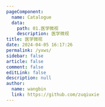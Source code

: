 ```yaml
---
pageComponent: 
  name: Catalogue
  data: 
    path: 01.医学微视
    description: 医学微视
title: 医学微视
date: 2024-04-05 16:17:26
permalink: /yxws/
sidebar: false
article: false
comment: false
editLink: false
description: null
author: 
  name: wangbin
  link: https://github.com/zuqiuxie
---
```

